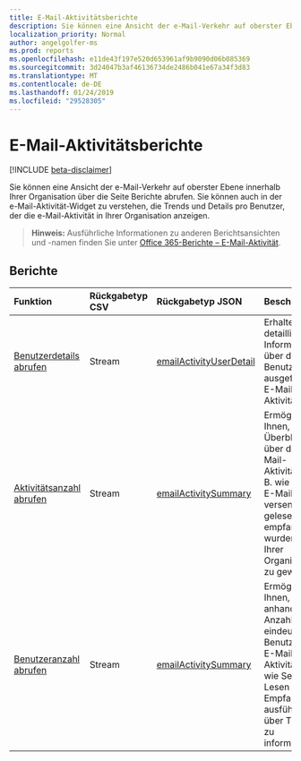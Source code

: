 ```yaml
---
title: E-Mail-Aktivitätsberichte
description: Sie können eine Ansicht der e-Mail-Verkehr auf oberster Ebene innerhalb Ihrer Organisation über die Seite Berichte abrufen. Sie können auch in der e-Mail-Aktivität-Widget zu verstehen, die Trends und Details pro Benutzer, der die e-Mail-Aktivität in Ihrer Organisation anzeigen.
localization_priority: Normal
author: angelgolfer-ms
ms.prod: reports
ms.openlocfilehash: e11de43f197e520d653961af9b9090d06b085369
ms.sourcegitcommit: 3d24047b3af46136734de2486b041e67a34f3d83
ms.translationtype: MT
ms.contentlocale: de-DE
ms.lasthandoff: 01/24/2019
ms.locfileid: "29528305"
---
```

# <a name="email-activity-reports"></a>E-Mail-Aktivitätsberichte

[!INCLUDE [beta-disclaimer](../../includes/beta-disclaimer.md)]

Sie können eine Ansicht der e-Mail-Verkehr auf oberster Ebene innerhalb Ihrer Organisation über die Seite Berichte abrufen. Sie können auch in der e-Mail-Aktivität-Widget zu verstehen, die Trends und Details pro Benutzer, der die e-Mail-Aktivität in Ihrer Organisation anzeigen.

> **Hinweis:** Ausführliche Informationen zu anderen Berichtsansichten und -namen finden Sie unter [Office 365-Berichte – E-Mail-Aktivität](https://support.office.com/client/Email-activity-1cbe2c00-ca65-4fb9-9663-1bbfa58ebe44).

## <a name="reports"></a>Berichte

| Funktion                                 | Rückgabetyp CSV | Rückgabetyp JSON                         | Beschreibung                              |
| :--------------------------------------- | :-------------- | :--------------------------------------- | ---------------------------------------- |
| [Benutzerdetails abrufen](../api/reportroot-getemailactivityuserdetail.md) | Stream          | [emailActivityUserDetail](../resources/emailactivityuserdetail.md) | Erhalten Sie detaillierte Informationen über die von Benutzern ausgeführten E-Mail-Aktivitäten. |
| [Aktivitätsanzahl abrufen](../api/reportroot-getemailactivitycounts.md) | Stream          | [emailActivitySummary](../resources/emailactivitysummary.md) | Ermöglicht es Ihnen, einen Überblick über die E-Mail-Aktivitäten (z. B. wie viele E-Mails versendet, gelesen und empfangen wurden) in Ihrer Organisation zu gewinnen. |
| [Benutzeranzahl abrufen](../api/reportroot-getemailactivityusercounts.md) | Stream          | [emailActivitySummary](../resources/emailactivitysummary.md) | Ermöglicht es Ihnen, sich anhand der Anzahl eindeutiger Benutzer, die E-Mail-Aktivitäten wie Senden, Lesen und Empfangen ausführen, über Trends zu informieren. |
<!--
{
  "type": "#page.annotation",
  "suppressions": [
    "Error: /api-reference/beta/resources/email-activity-reports.md:\r\n      Exception processing links.\r\n    System.ArgumentException: Link Definition was null. Link text: !INCLUDE [beta-disclaimer](../../includes/beta-disclaimer.md)\r\n      at ApiDoctor.Validation.DocFile.get_LinkDestinations()\r\n      at ApiDoctor.Validation.DocSet.ValidateLinks(Boolean includeWarnings, String[] relativePathForFiles, IssueLogger issues, Boolean requireFilenameCaseMatch, Boolean printOrphanedFiles)"
  ]
}
-->
